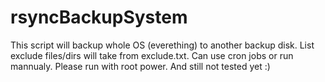 # rsyncBackupSystem
This script will backup whole OS (everething) to another backup disk.
List exclude files/dirs will take from exclude.txt.
Can use cron jobs or run mannualy.
Please run with root power.
And still not tested yet :)
